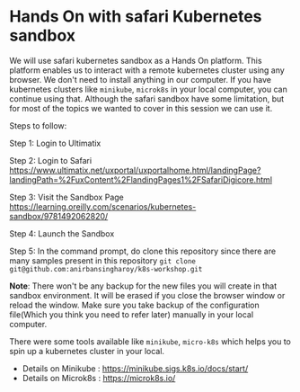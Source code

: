 # Hands On with safari Kubernetes sandbox

We will use safari kubernetes sandbox as a Hands On platform. This platform enables us to interact with a remote kubernetes cluster using any browser. 
We don't need to install anything in our computer. If you have kubernetes clusters like `minikube`, `microk8s` in your local computer, you can continue using that.
Although the safari sandbox have some limitation, but for most of the topics we wanted to cover in this session we can use it.   

Steps to follow:  

Step 1:  Login to Ultimatix 

Step 2:  Login to Safari https://www.ultimatix.net/uxportal/uxportalhome.html/landingPage?landingPath=%2FuxContent%2FlandingPages1%2FSafariDigicore.html

Step 3:  Visit the Sandbox Page https://learning.oreilly.com/scenarios/kubernetes-sandbox/9781492062820/

Step 4:  Launch the Sandbox

Step 5: In the command prompt, do clone this repository since there are many samples present in this repository `git clone git@github.com:anirbansingharoy/k8s-workshop.git`

**Note**: There won't be any backup for the new files you will create in that sandbox environment. It will be erased if you close the browser window or reload the window. 
Make sure you take backup of the configuration file(Which you think you need to refer later) manually in your local computer.

There were some tools available like `minikube`, `micro-k8s` which helps you to spin up a kubernetes cluster in your local. 
* Details on Minikube : https://minikube.sigs.k8s.io/docs/start/
* Details on Microk8s : https://microk8s.io/










